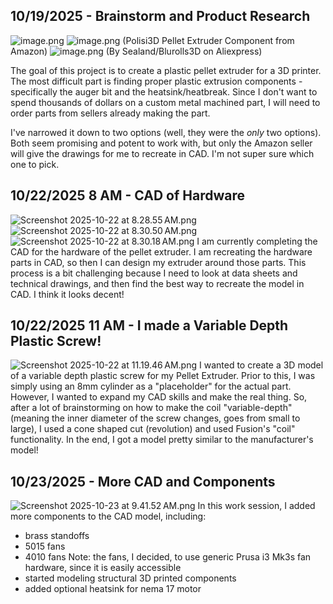 <!--
  ===================    !!READ THIS NOTICE!!   ====================
  DO NOT edit this file manually. Your changes WILL BE OVERWRITTEN!
  This journal is auto generated and updated by Hack Club Blueprint.
  To edit this file, please edit your journal entries on Blueprint.
  ==================================================================
-->

## 10/19/2025 - Brainstorm and Product Research  

![image.png](https://blueprint.hackclub.com/user-attachments/blobs/proxy/eyJfcmFpbHMiOnsiZGF0YSI6MzQ3NywicHVyIjoiYmxvYl9pZCJ9fQ==--8a7cb5f44f19ad4b6d2ab7ca4d1f9dedc2bb01a2/image.png)
![image.png](https://blueprint.hackclub.com/user-attachments/blobs/proxy/eyJfcmFpbHMiOnsiZGF0YSI6MzQ3OCwicHVyIjoiYmxvYl9pZCJ9fQ==--6165f82d18fbc98787ba1384745a76441b287724/image.png)
(Polisi3D Pellet Extruder Component from Amazon)
![image.png](https://blueprint.hackclub.com/user-attachments/blobs/proxy/eyJfcmFpbHMiOnsiZGF0YSI6MzQ3OSwicHVyIjoiYmxvYl9pZCJ9fQ==--57070f911048ad488033746067112c955b145f9c/image.png)
(By Sealand/Blurolls3D on Aliexpress)

The goal of this project is to create a plastic pellet extruder for a 3D printer. The most difficult part is finding proper plastic extrusion components - specifically the auger bit and the heatsink/heatbreak. Since I don't want to spend thousands of dollars on a custom metal machined part, I will need to order parts from sellers already making the part.

I've narrowed it down to two options (well, they were the _only_ two options). Both seem promising and potent to work with, but only the Amazon seller will give the drawings for me to recreate in CAD.
I'm not super sure which one to pick.


  

## 10/22/2025 8 AM - CAD of Hardware  

![Screenshot 2025-10-22 at 8.28.55 AM.png](https://blueprint.hackclub.com/user-attachments/blobs/proxy/eyJfcmFpbHMiOnsiZGF0YSI6NDM2MywicHVyIjoiYmxvYl9pZCJ9fQ==--9dbf03be4a2217db9b19800fa71deed915ccd6c4/Screenshot%202025-10-22%20at%208.28.55%E2%80%AFAM.png)
![Screenshot 2025-10-22 at 8.30.50 AM.png](https://blueprint.hackclub.com/user-attachments/blobs/proxy/eyJfcmFpbHMiOnsiZGF0YSI6NDM2NCwicHVyIjoiYmxvYl9pZCJ9fQ==--cf774a7e4a2252523e5110229b50d758acc0cf69/Screenshot%202025-10-22%20at%208.30.50%E2%80%AFAM.png)
![Screenshot 2025-10-22 at 8.30.18 AM.png](https://blueprint.hackclub.com/user-attachments/blobs/proxy/eyJfcmFpbHMiOnsiZGF0YSI6NDM2NSwicHVyIjoiYmxvYl9pZCJ9fQ==--57026a5b6343d713cc8f85b19752466c4130605a/Screenshot%202025-10-22%20at%208.30.18%E2%80%AFAM.png)
I am currently completing the CAD for the hardware of the pellet extruder. I am recreating the hardware parts in CAD, so then I can design my extruder around those parts. This process is a bit challenging because I need to look at data sheets and technical drawings, and then find the best way to recreate the model in CAD. I think it looks decent!
  

## 10/22/2025 11 AM - I made a Variable Depth Plastic Screw!  

![Screenshot 2025-10-22 at 11.19.46 AM.png](https://blueprint.hackclub.com/user-attachments/blobs/proxy/eyJfcmFpbHMiOnsiZGF0YSI6NDQzNiwicHVyIjoiYmxvYl9pZCJ9fQ==--20fc18adf9506a64fec8b52395c26969e9389be5/Screenshot%202025-10-22%20at%2011.19.46%E2%80%AFAM.png)
I wanted to create a 3D model of a variable depth plastic screw for my Pellet Extruder. Prior to this, I was simply using an 8mm cylinder as a "placeholder" for the actual part. However, I wanted to expand my CAD skills and make the real thing. So, after a lot of brainstorming on how to make the coil "variable-depth" (meaning the inner diameter of the screw changes, goes from small to large), I used a cone shaped cut (revolution) and used Fusion's "coil" functionality. In the end, I got a model pretty similar to the manufacturer's model!  

## 10/23/2025 - More CAD and Components  

![Screenshot 2025-10-23 at 9.41.52 AM.png](https://blueprint.hackclub.com/user-attachments/blobs/proxy/eyJfcmFpbHMiOnsiZGF0YSI6NDc1NywicHVyIjoiYmxvYl9pZCJ9fQ==--69311817e9377ff2c0929fc91d63826e7c534072/Screenshot%202025-10-23%20at%209.41.52%E2%80%AFAM.png)
In this work session, I added more components to the CAD model, including:

- brass standoffs
- 5015 fans
- 4010 fans
Note: the fans, I decided, to use generic Prusa i3 Mk3s fan hardware, since it is easily accessible
- started modeling structural 3D printed components
- added optional heatsink for nema 17 motor  

